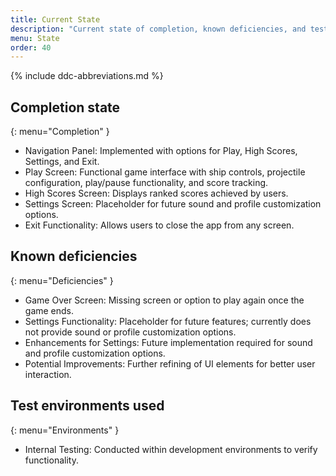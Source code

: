 ```yaml
---
title: Current State
description: "Current state of completion, known deficiencies, and test environments used."
menu: State
order: 40
---
```


{% include ddc-abbreviations.md %}

## Completion state
{: menu="Completion" }
* Navigation Panel: Implemented with options for Play, High Scores, Settings, and Exit.
* Play Screen: Functional game interface with ship controls, projectile configuration, play/pause functionality, and score tracking.
* High Scores Screen: Displays ranked scores achieved by users.
* Settings Screen: Placeholder for future sound and profile customization options.
* Exit Functionality: Allows users to close the app from any screen.

## Known deficiencies
{: menu="Deficiencies" }
* Game Over Screen: Missing screen or option to play again once the game ends.
* Settings Functionality: Placeholder for future features; currently does not provide sound or profile customization options.
* Enhancements for Settings: Future implementation required for sound and profile customization options.
* Potential Improvements: Further refining of UI elements for better user interaction.

## Test environments used
{: menu="Environments" }
* Internal Testing: Conducted within development environments to verify functionality.